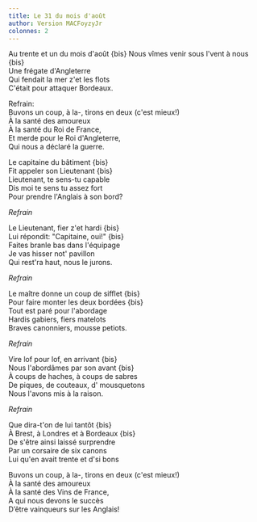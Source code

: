 ```yaml
---
title: Le 31 du mois d'août
author: Version MACFoyzyJr
colonnes: 2
---
```

Au trente et un du mois d'août {bis} 
Nous vîmes venir sous l'vent à nous {bis}  
Une frégate d'Angleterre  
Qui fendait la mer z'et les flots  
C'était pour attaquer Bordeaux.

Refrain:  
Buvons un coup, à la-, tirons en deux (c'est mieux!)  
À la santé des amoureux  
À la santé du Roi de France,  
Et merde pour le Roi d'Angleterre,  
Qui nous a déclaré la guerre.

Le capitaine du bâtiment {bis}  
Fit appeler son Lieutenant {bis}  
Lieutenant, te sens-tu capable  
Dis moi te sens tu assez fort  
Pour prendre l'Anglais à son bord?

*Refrain*

Le Lieutenant, fier z'et hardi {bis}  
Lui répondit: "Capitaine, oui!" {bis}  
Faites branle bas dans l'équipage  
Je vas hisser not' pavillon  
Qui rest'ra haut, nous le jurons.

*Refrain*

Le maître donne un coup de sifflet {bis}  
Pour faire monter les deux bordées {bis}  
Tout est paré pour l'abordage  
Hardis gabiers, fiers matelots  
Braves canonniers, mousse petiots.

*Refrain*

Vire lof pour lof, en arrivant {bis}  
Nous l'abordâmes par son avant {bis}  
À coups de haches, à coups de sabres  
De piques, de couteaux, d' mousquetons  
Nous l'avons mis à la raison.

*Refrain*

Que dira-t'on de lui tantôt {bis}  
À Brest, à Londres et à Bordeaux {bis}  
De s'être ainsi laissé surprendre  
Par un corsaire de six canons  
Lui qu'en avait trente et d'si bons

Buvons un coup, à la-, tirons en deux (c'est mieux!)  
À la santé des amoureux  
À la santé des Vins de France,  
A qui nous devons le succès  
D’être vainqueurs sur les Anglais!